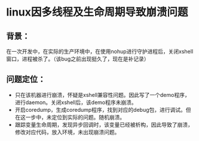 # linux因多线程及生命周期导致崩溃问题

## 背景：

在一次开发中，在实际的生产环境中，在使用nohup进行守护进程后，关闭xshell窗口，进程被杀了。（该bug之前出现挺久了，现在是补记录）

## 问题定位：

* 只在该机器进行崩溃，怀疑是xshell兼容性问题。因此写了一个demo程序，进行daemon。关闭xshell后，该demo程序未崩溃。
* 开启coredump，生成coredump程序，找到对应的debug包，进行调试。但在这一步中，未定位到实际的问题。随机崩溃。
* 跟踪变量生命周期，发现异步回调时，该变量已经被析构，因此导致了崩溃，修改对应代码，放入环境，未出现崩溃问题。